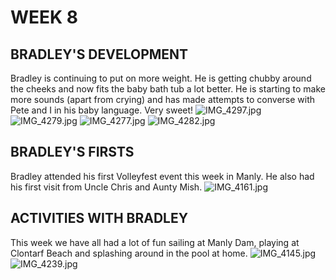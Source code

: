 # WEEK 8
## BRADLEY'S DEVELOPMENT
Bradley is continuing to put on more weight. He is getting chubby around the cheeks and now fits the baby bath tub a lot better. He is starting to make more sounds (apart from crying) and has made attempts to converse with Pete and I in his baby language. Very sweet!
![IMG_4297.jpg](IMG_4297.jpg "IMG_4297.jpg")
![IMG_4279.jpg](IMG_4279.jpg "IMG_4279.jpg")
![IMG_4277.jpg](IMG_4277.jpg "IMG_4277.jpg")
![IMG_4282.jpg](IMG_4282.jpg "IMG_4282.jpg")

## BRADLEY'S FIRSTS
Bradley attended his first Volleyfest event this week in Manly. He also had his first visit from Uncle Chris and Aunty Mish.
![IMG_4161.jpg](IMG_4161.jpg "IMG_4161.jpg")

## ACTIVITIES WITH BRADLEY
This week we have all had a lot of fun sailing at Manly Dam, playing at Clontarf Beach and splashing around in the pool at home. 
![IMG_4145.jpg](IMG_4145.jpg "IMG_4145.jpg")
![IMG_4239.jpg](IMG_4239.jpg "IMG_4239.jpg")
